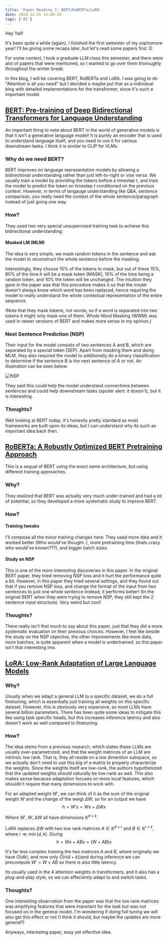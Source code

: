 ```yaml
---
title: 'Paper Reading 3: BERT/RoBERTa/LoRA'
date: 2024-12-25 15:40:20
tags: ['AI']
---
```


Hey Yall!

It's been quite a while (again), I finished the first semester of my sophomore year! I'll be giving some recaps later, but let's read some papers first :D

For some context, I took a graduate LLM class this semester, and there were alot of papers that were mentioned, so I wanted to go over them thoroughly throughout the winter break.

In this blog, I will be covering BERT, RoBERTa and LoRA. I was going to do "Attention is all you need" but I decided o maybe put that as a individual blog with detailed implementations for the transformer, since it's such a important model.

## [BERT: Pre-training of Deep Bidirectional Transformers for Language Understanding](https://arxiv.org/pdf/1810.04805)

An important thing to note about BERT in the world of generative models is that it isn't a generative language model! It is purely an encoder that is used to understand language itself, and you need to use it for various downstream tasks. I think it is similar to CLIP for VLMs.

### Why do we need BERT?

BERT improves on language representation models by allowing a bidirectional understanding rather than just left-to-right or vise versa. We usually train a model by providing the tokens before a timestep $t$, and train the model to predict the token on timestep $t$ conditioned on the previous context. However, in terms of langauge understanding like Q&A, sentence comparison, you really need the context of the whole sentence/paragraph instead of just going one way.

### How?

They used two very special unsupervised training task to achieve this bidirectional understanding:

#### Masked LM (MLM)

The idea is very simple, we mask random tokens in the sentence and ask the model to reconstruct the whole sentence before the masking.

Interestingly, they choose 15% of the tokens to mask, but out of these 15%, 80% of the time it will be a mask token [MASK], 10% of the time being a random token, and 10% the token will be unchanged. The intuition they gave in the paper was that this procedure makes it so that the model doesn't always know which word has been replaced, hence requiring the model to really understand the whole contextual representation of the entire sequence. 

(Note that they mask tokens, not words, so if a word is separated into two tokens it might only mask one of them. Whole Word Masking (WWM) was used in newer versions of BERT and makes more sense in my opinion.)

### Next Sentence Prediction (NSP)

Their input for the model consists of two sentences A and B, which are separated by a special token [SEP]. Apart from masking them and doing MLM, they also required the model to additionally do a binary classification to determine if the sentence B is the next sentence of A or not. An illustration can be seen below:

![NSP](image.png)

They said this could help the model understand connections between sentences and could help downstream tasks (spoiler alert: it doesn't), but it is interesting.


### Thoughts?

Well looking at BERT today, it's honestly pretty standard as most frameworks are built upon its ideas, but I can understand why its such an important idea back then.

## [RoBERTa: A Robustly Optimized BERT Pretraining Approach](https://arxiv.org/pdf/1907.11692)

This is a sequal of BERT using the exact same architecture, but using different training approaches.

### Why?

They realized that BERT was actually very much under-trained and had a lot of potential, so they developed a more systematic study to improve BERT.

### How?

#### Training tweaks

I'll compose all the minor training changes here: They used more data and it worked better (Who would've thought..), more pretraining time (thats crazy who would've known???), and bigger batch sizes.

#### Study on NSP

This is one of the more interesting discoveries in this paper. In the original BERT paper, they tried removing NSP loss and it hurt the performance quite a bit. However, in this paper they tried several settings, and they found out that if you remove NSP loss, and change the format of the input from two sentences to just one whole sentence instead, it performs better! (In the original BERT when they were trying to remove NSP, they still kept the 2 sentence input structure). Very weird but cool!

### Thoughts?

There really isn't that much to say about this paper, just that they did a more systematic evaluation on their previous choices. However, I feel like beside the study on the NSP objective, the other improvements like more data, more batches, is quite apparent when a model is undertrained, so this paper isn't that interesting imo.

## [LoRA: Low-Rank Adaptation of Large Language Models](https://arxiv.org/pdf/2106.09685)

### Why?

Usually when we adapt a general LLM to a specific dataset, we do a full finetuning, which is essentially just training all weights on this specific dataset. However, this is obviously very expensive, as most LLMs have several billion parameters. There has been quite some ideas to mitigate this like using task specific heads, but this increases inference latency and also doesn't work as well compared to finetuning. 

### How?

The idea stems from a previous research, which states these LLMs are usually over-parametrized, and that the weight matrices of an LLM are intrinsic low rank. That is, they all reside on a low dimention subspace, so we actually don't need to use this big of a matrix to properly characterize the weights. Since the weights itself are low-rank, the authors hypothesized that the updated weights should naturally be low-rank as well. This also makes sense because adaptation focuses on more local features, which shouldn't require that many dimensions to work with.

For an adapted weight $W'$, we can think of it as the sum of the original weight $W$ and the change of the weigt $\Delta W$, so for an output we have 
$$h = W'x = Wx + \Delta W x$$

Where $W'$, $W$, $\Delta W$ all have dimensions $\mathbb{R}^{d \times k}$.  

LoRA replaces $\Delta W$ with two low rank matrices $A \in \mathbb{R}^{d \times r}$ and $B \in \mathbb{R}^{r \times k}$, where $r \ll \min(d,k)$. Giving 
$$h = Wx + ABx = (W + AB)x$$

It's far less complex training the two matrices $A$ and $B$, where originally we have $O(dk)$, and now only $O(r(d+k))$and during inference we can precompute $W' = W + AB$ so there is also little latency.

Its usually used in the 4 attention weights in transformers, and it also has a plug-and-play style, so we can effeciently adapt to and switch tasks.


### Thoughts?
One interesting observation from the paper was that the low rank matrices was amplifying features that were important for the task but was not focused on in the general model. I'm wondering if doing full tuning we will also get this effect or not (I think it should, but maybe the updates are more general?)

Anyways, interesting paper, easy yet effective idea.







